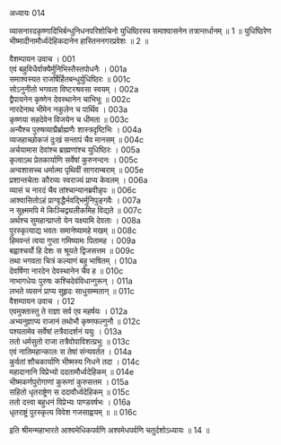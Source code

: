 अध्यायः 014

व्यासनारदकृष्णादिभिर्बन्धुनिधनपरिशोचिनो युधिष्ठिरस्य समाश्वासनेन तत्रान्तर्धानम् ॥ 1 ॥ युधिष्ठिरेण भीष्मादीनामौर्ध्वदेहिकदानेन हास्तिननगरप्रवेशः ॥ 2 ॥

वैशम्पायन उवाच ।	001  
एवं बहुविधैर्वाक्यैर्मुनिभिस्तैस्तपोधनैः ।	001a  
समाश्वस्यत राजर्षिर्हितबन्धुर्युधिष्ठिरः ॥	001c  
सोऽनुनीतो भगवता विष्टरश्रवसा स्वयम् ।	002a  
द्वैपायनेन कृष्णेन देवस्थानेन चाभिभूः ॥	002c  
नारदेनाथ भीमेन नकुलेन च पार्थिव ।	003a  
कृष्णया सहदेवेन विजयेन च धीमता ॥	003c  
अन्यैश्च पुरुषव्याघ्रैर्ब्राह्मणैः शास्त्रदृष्टिभिः ।	004a  
व्यजहाच्छोकजं दुःखं सन्तापं चैव मानसम् ॥	004c  
अर्चयामास देवांश्च ब्राह्मणांश्च युधिष्ठिरः ।	005a  
कृत्वाऽथ प्रेतकार्याणि सर्वेषां कुरुनन्दनः ।	005c  
अन्वशासच्च धर्मात्मा पृथिवीं सागराम्बराम् ॥	005e  
प्रशान्तचेताः कौरव्यः स्वराज्यं प्राप्य केवलम् ।	006a  
व्यासं च नारदं चैव तांश्चान्यानब्रवीन्नृपः ॥	006c  
आश्वासितोऽहं प्राग्वृद्धैर्भवद्भिर्मुनिपुङ्गवैः ।	007a  
न सूक्ष्ममपि मे किञ्चिद्व्यलीकमिह विद्यते ॥	007c  
अर्थश्च सुमहान्प्राप्तो येन यक्ष्यामि देवताः ।	008a  
पुरस्कृत्याद्य भवतः समानेष्यामहे मखम् ॥	008c  
हिमवन्तं त्वया गुप्ता गमिष्यामः पितामह ।	009a  
बह्वाश्चर्यो हि देशः स श्रूयते द्विजसत्तम ॥	009c  
तथा भगवता चित्रं कल्याणं बहु भाषितम् ।	010a  
देवर्षिणा नारदेन देवस्थानेन चैव ह ॥	010c  
नाभागधेयः पुरुषः कश्चिदेवंविधान्गुरून् ।	011a  
लभते व्यसनं प्राप्य सुहृदः साधुसम्मतान् ॥	011c  
वैशम्पायन उवाच ।	012  
एवमुक्तास्तु ते राज्ञा सर्व एव महर्षयः ।	012a  
अभ्यनुज्ञाप्य राजानं तथोभौ कृष्णफल्गुनौ ॥	012c  
पश्यतामेव सर्वेषां तत्रैवादर्शनं ययुः ।	013a  
ततो धर्मसुतो राजा तत्रैवोपाविशत्प्रभुः ॥	013c  
एवं नातिमहान्कालः स तेषां संन्यवर्तत ।	014a  
कुर्वतां शौचकार्याणि भीष्मस्य निधने तदा ।	014c  
महादानानि विप्रेभ्यो ददतामौर्ध्वदेहिकम् ॥	014e  
भीष्मकर्णपुरोगाणां कुरूणां कुरुसत्तम ।	015a  
सहितो धृतराष्ट्रेण स ददावौर्ध्वदेहिकम् ॥	015c  
ततो दत्त्वा बहुधनं विप्रेभ्यः पाण्डवर्षभः ।	016a  
धृतराष्ट्रं पुरस्कृत्य विवेश गजसाह्वयम् ॥ ॥	016c  

इति श्रीमन्महाभारते आश्वमेधिकपर्वणि अश्वमेधपर्वणि चतुर्दशोऽध्यायः ॥ 14 ॥ 
